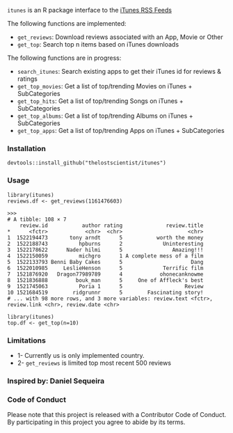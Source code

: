 

`itunes` is an R package interface to the [iTunes RSS Feeds](http://www.apple.com/rss/)

The following functions are implemented:

- `get_reviews`: Download reviews associated with an App, Movie or Other
- `get_top`: Search top n items based on iTunes downloads

The following functions are in progress:
- `search_itunes`:  Search existing apps to get their iTunes id for reviews & ratings
- `get_top_movies`: Get a list of top/trending Movies on iTunes + SubCategories
- `get_top_hits`: Get a list of top/trending Songs on iTunes + SubCategories
- `get_top_albums`:  Get a list of top/trending Albums on iTunes + SubCategories
- `get_top_apps`:  Get a list of top/trending Apps on iTunes + SubCategories

### Installation

```{r eval=FALSE}
devtools::install_github("thelostscientist/itunes")
```



### Usage

```{r eval=FALSE}
library(itunes)
reviews.df <- get_reviews(1161476603)

>>>
# A tibble: 108 × 7
    review.id           author rating              review.title
*      <fctr>            <chr>  <chr>                     <chr>
1  1522194473       tony arndt      5           worth the money
2  1522188743          hpburns      2             Uninteresting
3  1522178622      Nader hilmi      5                Amazing!!!
4  1522150059          michgro      1 A complete mess of a film
5  1522133793 Benni Baby Cakes      5                      Dang
6  1522010985     LeslieHenson      5             Terrific film
7  1521876920   Dragon77989789      4            ohonecanknowme
8  1521836888         bouk_man      5     One of Affleck's best
9  1521745063          Poria 1      5                    Review
10 1521684519        ridgrunnr      5        Fascinating story!
# ... with 98 more rows, and 3 more variables: review.text <fctr>, review.link <chr>, review.date <chr>
```

```{r eval=FALSE}
library(itunes)
top.df <- get_top(n=10)

```

### Limitations

- 1- Currently us is only implemented country.
- 2- `get_reviews` is limited top most recent 500 reviews



### Inspired by: Daniel Sequeira


### Code of Conduct

Please note that this project is released with a Contributor Code of Conduct. By participating in this project you agree to abide by its terms.
